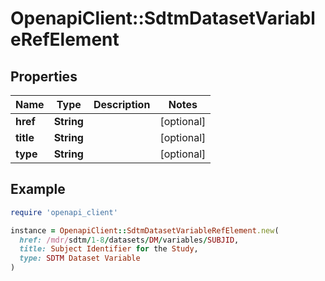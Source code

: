 # OpenapiClient::SdtmDatasetVariableRefElement

## Properties

| Name | Type | Description | Notes |
| ---- | ---- | ----------- | ----- |
| **href** | **String** |  | [optional] |
| **title** | **String** |  | [optional] |
| **type** | **String** |  | [optional] |

## Example

```ruby
require 'openapi_client'

instance = OpenapiClient::SdtmDatasetVariableRefElement.new(
  href: /mdr/sdtm/1-8/datasets/DM/variables/SUBJID,
  title: Subject Identifier for the Study,
  type: SDTM Dataset Variable
)
```

